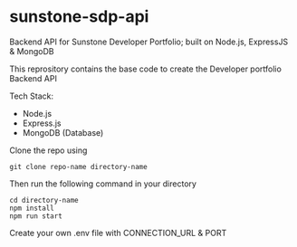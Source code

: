 # sunstone-sdp-api
Backend API for Sunstone Developer Portfolio; built on Node.js, ExpressJS &amp; MongoDB

This reprository contains the base code to create the Developer portfolio Backend API

Tech Stack:
-  Node.js
-  Express.js
-  MongoDB (Database)

Clone the repo using 

```
git clone repo-name directory-name
```
Then run the following command in your directory 

```
cd directory-name
npm install
npm run start
```

Create your own .env file with CONNECTION_URL & PORT
